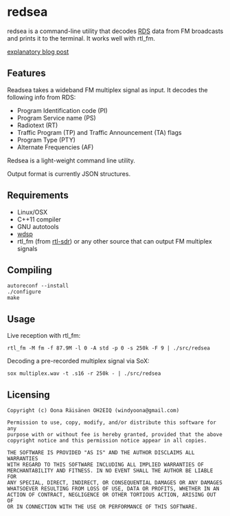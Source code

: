 # redsea

redsea is a command-line utility that decodes
[RDS](http://en.wikipedia.org/wiki/Radio_Data_System) data from FM broadcasts
and prints it to the terminal. It works well with rtl_fm.

[explanatory blog post](http://www.windytan.com/2015/02/receiving-rds-with-rtl-sdr.html)

## Features

Readsea takes a wideband FM multiplex signal as input. It decodes the following info from RDS:

* Program Identification code (PI)
* Program Service name (PS)
* Radiotext (RT)
* Traffic Program (TP) and Traffic Announcement (TA) flags
* Program Type (PTY)
* Alternate Frequencies (AF)

Redsea is a light-weight command line utility.

Output format is currently JSON structures.

## Requirements

* Linux/OSX
* C++11 compiler
* GNU autotools
* [wdsp](https://github.com/windytan/wdsp)
* rtl_fm (from [rtl-sdr](http://sdr.osmocom.org/trac/wiki/rtl-sdr)) or any other source that can output FM multiplex signals

## Compiling

```
autoreconf --install
./configure
make
```

## Usage

Live reception with rtl_fm:

```
rtl_fm -M fm -f 87.9M -l 0 -A std -p 0 -s 250k -F 9 | ./src/redsea
```

Decoding a pre-recorded multiplex signal via SoX:

```
sox multiplex.wav -t .s16 -r 250k - | ./src/redsea
```

## Licensing

```
Copyright (c) Oona Räisänen OH2EIQ (windyoona@gmail.com)

Permission to use, copy, modify, and/or distribute this software for any
purpose with or without fee is hereby granted, provided that the above
copyright notice and this permission notice appear in all copies.

THE SOFTWARE IS PROVIDED "AS IS" AND THE AUTHOR DISCLAIMS ALL WARRANTIES
WITH REGARD TO THIS SOFTWARE INCLUDING ALL IMPLIED WARRANTIES OF
MERCHANTABILITY AND FITNESS. IN NO EVENT SHALL THE AUTHOR BE LIABLE FOR
ANY SPECIAL, DIRECT, INDIRECT, OR CONSEQUENTIAL DAMAGES OR ANY DAMAGES
WHATSOEVER RESULTING FROM LOSS OF USE, DATA OR PROFITS, WHETHER IN AN
ACTION OF CONTRACT, NEGLIGENCE OR OTHER TORTIOUS ACTION, ARISING OUT OF
OR IN CONNECTION WITH THE USE OR PERFORMANCE OF THIS SOFTWARE.
```
